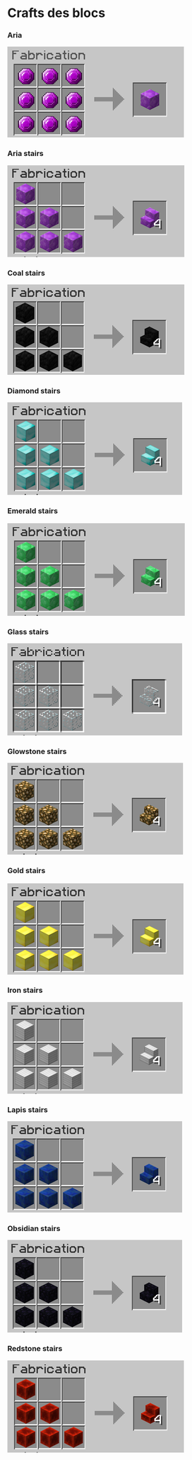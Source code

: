 # Crafts des blocs

### Aria

![](./assets/blocs/bloc_aria.png)

### Aria stairs

![](./assets/blocs/bloc_aria_stairs.png)

### Coal stairs

![](./assets/blocs/bloc_coal_stairs.png)

### Diamond stairs

![](./assets/blocs/bloc_diamond_stairs.png)

### Emerald stairs

![](./assets/blocs/bloc_emerald_stairs.png)

### Glass stairs

![](./assets/blocs/bloc_glass_stairs.png)

### Glowstone stairs

![](./assets/blocs/bloc_glowstone_stairs.png)

### Gold stairs

![](./assets/blocs/bloc_gold_stairs.png)

### Iron stairs

![](./assets/blocs/bloc_iron_stairs.png)

### Lapis stairs

![](./assets/blocs/bloc_lapis_stairs.png)

### Obsidian stairs

![](./assets/blocs/bloc_obsidian_stairs.png)

### Redstone stairs

![](./assets/blocs/bloc_redstone_stairs.png)

